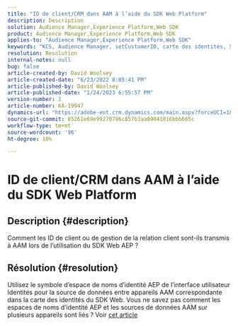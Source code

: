 ```yaml
---
title: "ID de client/CRM dans AAM à l’aide du SDK Web Platform"
description: Description
solution: Audience Manager,Experience Platform,Web SDK
product: Audience Manager,Experience Platform,Web SDK
applies-to: "Audience Manager,Experience Platform,Web SDK"
keywords: "KCS, Audience Manager, setCustomerID, carte des identités, SDK Web, AEP, ID CRM"
resolution: Resolution
internal-notes: null
bug: false
article-created-by: David Woolsey
article-created-date: "6/23/2022 8:05:41 PM"
article-published-by: David Woolsey
article-published-date: "1/24/2023 6:55:57 PM"
version-number: 1
article-number: KA-19947
dynamics-url: "https://adobe-ent.crm.dynamics.com/main.aspx?forceUCI=1&pagetype=entityrecord&etn=knowledgearticle&id=9224e2d4-2ff3-ec11-bb3d-6045bd01564c"
source-git-commit: 85261e69e99270786c857b3aa09041016bbb665c
workflow-type: tm+mt
source-wordcount: '96'
ht-degree: 10%

---
```


# ID de client/CRM dans AAM à l’aide du SDK Web Platform

## Description {#description}


Comment les ID de client ou de gestion de la relation client sont-ils transmis à AAM lors de l’utilisation du SDK Web AEP ?


## Résolution {#resolution}


Utilisez le symbole d’espace de noms d’identité AEP de l’interface utilisateur Identités pour la source de données entre appareils AAM correspondante dans la carte des identités du SDK Web. Vous ne savez pas comment les espaces de noms d’identité AEP et les sources de données AAM sur plusieurs appareils sont liés ? Voir [cet article](https://experienceleague.adobe.com/docs/experience-cloud-kcs/kbarticles/KA-21305.html?lang=fr)
